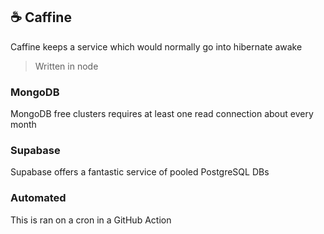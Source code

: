## ☕ Caffine
Caffine keeps a service which would normally go into hibernate awake

> Written in node

### MongoDB
MongoDB free clusters requires at least one read connection about every month

### Supabase
Supabase offers a fantastic service of pooled PostgreSQL DBs

### Automated
This is ran on a cron in a GitHub Action 
